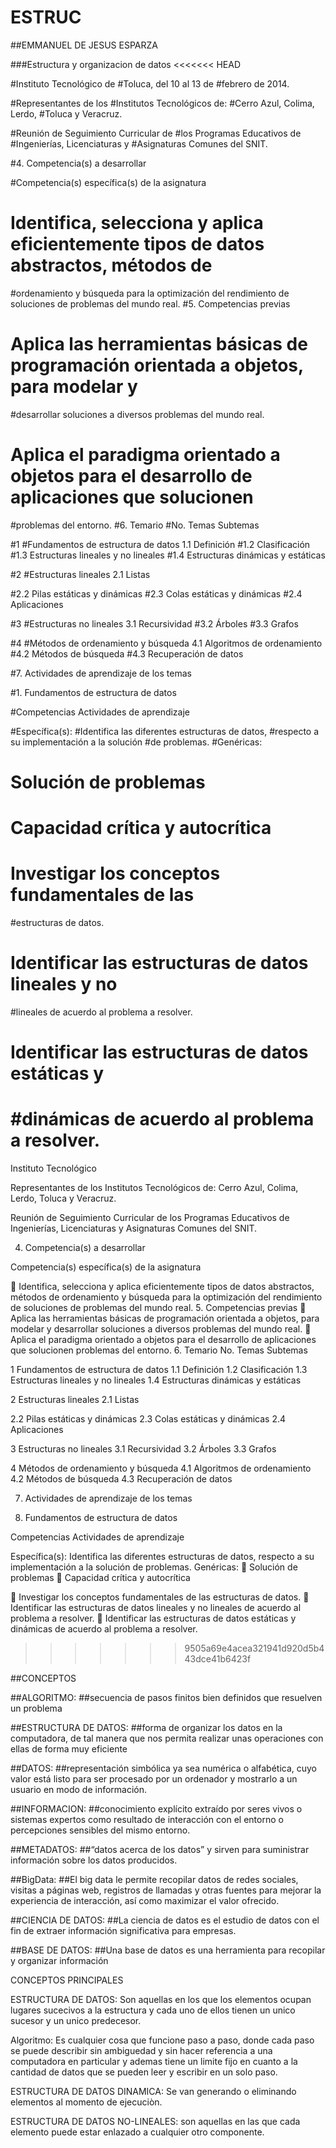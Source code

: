 # ESTRUC

##EMMANUEL DE JESUS ESPARZA

###Estructura y organizacion de datos
<<<<<<< HEAD

#Instituto Tecnológico de
#Toluca, del 10 al 13 de
#febrero de 2014.

#Representantes de los
#Institutos Tecnológicos de:
#Cerro Azul, Colima, Lerdo,
#Toluca y Veracruz.

#Reunión de Seguimiento Curricular de
#los Programas Educativos de
#Ingenierías, Licenciaturas y
#Asignaturas Comunes del SNIT.

#4. Competencia(s) a desarrollar

#Competencia(s) específica(s) de la asignatura

# Identifica, selecciona y aplica eficientemente tipos de datos abstractos, métodos de
#ordenamiento y búsqueda para la optimización del rendimiento de soluciones de problemas del
mundo real.
#5. Competencias previas
# Aplica las herramientas básicas de programación orientada a objetos, para modelar y
#desarrollar soluciones a diversos problemas del mundo real.
# Aplica el paradigma orientado a objetos para el desarrollo de aplicaciones que solucionen
#problemas del entorno.
#6. Temario
#No. Temas Subtemas

#1
#Fundamentos de estructura de datos 1.1 Definición
#1.2 Clasificación
#1.3 Estructuras lineales y no lineales
#1.4 Estructuras dinámicas y estáticas

#2
#Estructuras lineales 2.1 Listas

#2.2 Pilas estáticas y dinámicas
#2.3 Colas estáticas y dinámicas
#2.4 Aplicaciones

#3
#Estructuras no lineales 3.1 Recursividad
#3.2 Árboles
#3.3 Grafos

#4
#Métodos de ordenamiento y búsqueda 4.1 Algoritmos de ordenamiento
#4.2 Métodos de búsqueda
#4.3 Recuperación de datos

#7. Actividades de aprendizaje de los temas

#1. Fundamentos de estructura de datos

#Competencias Actividades de aprendizaje

#Específica(s):
#Identifica las diferentes estructuras de datos,
#respecto a su implementación a la solución
#de problemas.
#Genéricas:
# Solución de problemas
# Capacidad crítica y autocrítica

# Investigar los conceptos fundamentales de las
#estructuras de datos.
# Identificar las estructuras de datos lineales y no
#lineales de acuerdo al problema a resolver.
# Identificar las estructuras de datos estáticas y
#dinámicas de acuerdo al problema a resolver.
=======
Instituto Tecnológico

Representantes de los
Institutos Tecnológicos de:
Cerro Azul, Colima, Lerdo,
Toluca y Veracruz.

Reunión de Seguimiento Curricular de
los Programas Educativos de
Ingenierías, Licenciaturas y
Asignaturas Comunes del SNIT.

4. Competencia(s) a desarrollar

Competencia(s) específica(s) de la asignatura

 Identifica, selecciona y aplica eficientemente tipos de datos abstractos, métodos de
ordenamiento y búsqueda para la optimización del rendimiento de soluciones de problemas del
mundo real.
5. Competencias previas
 Aplica las herramientas básicas de programación orientada a objetos, para modelar y
desarrollar soluciones a diversos problemas del mundo real.
 Aplica el paradigma orientado a objetos para el desarrollo de aplicaciones que solucionen
problemas del entorno.
6. Temario
No. Temas Subtemas

1
Fundamentos de estructura de datos 1.1 Definición
1.2 Clasificación
1.3 Estructuras lineales y no lineales
1.4 Estructuras dinámicas y estáticas

2
Estructuras lineales 2.1 Listas

2.2 Pilas estáticas y dinámicas
2.3 Colas estáticas y dinámicas
2.4 Aplicaciones

3
Estructuras no lineales 3.1 Recursividad
3.2 Árboles
3.3 Grafos

4
Métodos de ordenamiento y búsqueda 4.1 Algoritmos de ordenamiento
4.2 Métodos de búsqueda
4.3 Recuperación de datos

7. Actividades de aprendizaje de los temas

1. Fundamentos de estructura de datos

Competencias Actividades de aprendizaje

Específica(s):
Identifica las diferentes estructuras de datos,
respecto a su implementación a la solución
de problemas.
Genéricas:
 Solución de problemas
 Capacidad crítica y autocrítica

 Investigar los conceptos fundamentales de las
estructuras de datos.
 Identificar las estructuras de datos lineales y no
lineales de acuerdo al problema a resolver.
 Identificar las estructuras de datos estáticas y
dinámicas de acuerdo al problema a resolver.
>>>>>>> 9505a69e4acea321941d920d5b443dce41b6423f
>>>>>>>
>>>>>>>
 ##CONCEPTOS

##ALGORITMO:
##secuencia de pasos finitos bien definidos que resuelven un problema

##ESTRUCTURA DE DATOS:
##forma de organizar los datos en la computadora, de tal manera que nos permita realizar unas operaciones con ellas de forma muy eficiente

##DATOS:
##representación simbólica ya sea numérica o alfabética, cuyo valor está listo para ser procesado por un ordenador y mostrarlo a un usuario en modo de información.

##INFORMACION:
##conocimiento explícito extraído por seres vivos o sistemas expertos como resultado de interacción con el entorno o percepciones sensibles del mismo entorno.

##METADATOS:
##“datos acerca de los datos” y sirven para suministrar información sobre los datos producidos.

##BigData:
##El big data le permite recopilar datos de redes sociales, visitas a páginas web, registros de llamadas y otras fuentes para mejorar la experiencia de interacción, así como maximizar el valor ofrecido.

##CIENCIA DE DATOS:
##La ciencia de datos es el estudio de datos con el fin de extraer información significativa para empresas.

##BASE DE DATOS:
##Una base de datos es una herramienta para recopilar y organizar información

CONCEPTOS PRINCIPALES

ESTRUCTURA DE DATOS: Son aquellas en los que los elementos ocupan lugares sucecivos a la estructura y cada uno de ellos tienen un unico sucesor y un unico predecesor.

Algoritmo: Es cualquier cosa que funcione paso a paso, donde cada paso se puede describir sin ambiguedad y sin hacer referencia a una computadora en particular y ademas tiene un limite fijo en cuanto a la cantidad de datos que se pueden leer y escribir en un solo paso.

ESTRUCTURA DE DATOS DINAMICA: Se van generando o eliminando elementos al momento de ejecuciòn.

ESTRUCTURA DE DATOS NO-LINEALES: son aquellas en las que cada elemento puede estar enlazado a cualquier otro componente.
